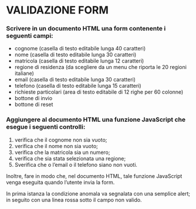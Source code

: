# VALIDAZIONE FORM
### Scrivere in un documento HTML una form contenente i seguenti campi: 
* cognome (casella di testo editabile lunga 40 caratteri) 
* nome (casella di testo editabile lunga 30 caratteri) 
* matricola (casella di testo editabile lunga 12 caratteri) 
* regione di residenza (da scegliere da un menu che riporta le 20 regioni italiane) 
* email (casella di testo editabile lunga 30 caratteri) 
* telefono (casella di testo editabile lunga 15 caratteri) 
* richieste particolari (area di testo editabile di 12 righe per 60 colonne) 
* bottone di invio 
* bottone di reset 

### Aggiungere al documento HTML una funzione JavaScript che esegue i seguenti controlli: 
1. verifica che il cognome non sia vuoto; 
2. verifica che il nome non sia vuoto; 
3. verifica che la matricola sia un numero; 
4. verifica che sia stata selezionata una regione; 
5. Sverifica che o l’email o il telefono siano non vuoti. 

Inoltre, fare in modo che, nel documento HTML, tale funzione JavaScript venga eseguita quando l’utente invia la form.

In prima istanza la condizione anomala va segnalata con una semplice alert; in seguito con una linea rossa sotto il campo non valido.
